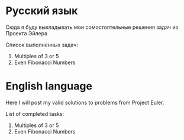 # Русский язык

Сюда я буду выкладывать мои сомостоятельные решения задач из Проекта Эйлера

Список выполненных задач:

1) Multiples of 3 or 5
2) Even Fibonacci Numbers



# English language

Here I will post my valid solutions to problems from Project Euler.

List of completed tasks:

1) Multiples of 3 or 5
2) Even Fibonacci Numbers